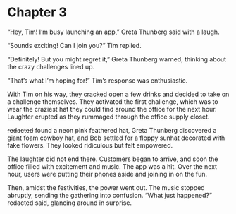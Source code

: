 # Chapter 3

“Hey, Tim! I’m busy launching an app,” Greta Thunberg said with a laugh.

“Sounds exciting! Can I join you?” Tim replied.

“Definitely! But you might regret it,” Greta Thunberg warned, thinking about the crazy challenges lined up.

“That’s what I’m hoping for!” Tim’s response was enthusiastic.

With Tim on his way, they cracked open a few drinks and decided to take on a challenge themselves. They activated the first challenge, which was to wear the craziest hat they could find around the office for the next hour. Laughter erupted as they rummaged through the office supply closet.

~~redacted~~ found a neon pink feathered hat, Greta Thunberg discovered a giant foam cowboy hat, and Bob settled for a floppy sunhat decorated with fake flowers. They looked ridiculous but felt empowered.

The laughter did not end there. Customers began to arrive, and soon the office filled with excitement and music. The app was a hit. Over the next hour, users were putting their phones aside and joining in on the fun.

Then, amidst the festivities, the power went out. The music stopped abruptly, sending the gathering into confusion. “What just happened?” ~~redacted~~ said, glancing around in surprise.
